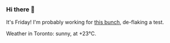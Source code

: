 ### Hi there :wave:

It's Friday! I'm probably working for [this bunch](https://github.com/kohofinancial), de-flaking a test.

Weather in Toronto: sunny, at +23°C.
